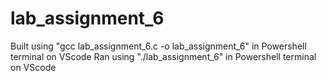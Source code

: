 # lab_assignment_6
Built using "gcc lab_assignment_6.c -o lab_assignment_6" in Powershell terminal on VScode
Ran  using "./lab_assignment_6" in Powershell terminal on VScode